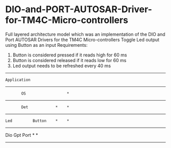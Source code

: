 # DIO-and-PORT-AUTOSAR-Driver-for-TM4C-Micro-controllers
Full layered architecture model which was an implementation of the DIO and Port AUTOSAR Drivers for the TM4C Micro-controllers
Toggle Led output using Button as an input 
Requirements:
1. Button is considered pressed if it reads high for 60 ms
2. Button is considered released if it reads low for 60 ms
3. Led output needs to be refreshed every 40 ms


***************************
    Application 
********************************
           OS                  *
***************************    * 
           Det            *    *
************************* *    *
    Led         Button    *    *
************************* *    *
  Dio     Gpt     Port    *    *
************************* *    *
